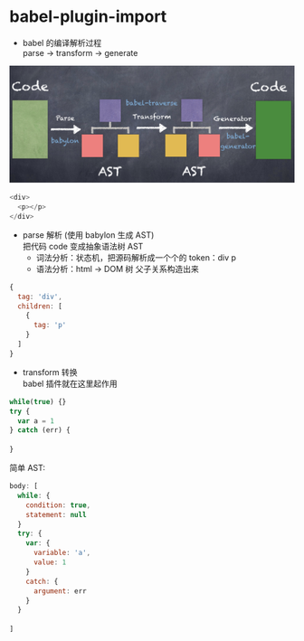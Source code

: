 # babel-plugin-import  
- babel 的编译解析过程  
parse -> transform -> generate  
<img src="./babel-flow.png" />

```js
<div>
  <p></p>
</div>
```
- parse 解析 (使用 babylon 生成 AST)  
  把代码 code 变成抽象语法树 AST  
  - 词法分析：状态机，把源码解析成一个个的 token：div p  
  - 语法分析：html -> DOM 树 父子关系构造出来  

```js
{
  tag: 'div',
  children: [
    {
      tag: 'p'
    }
  ]
}
```

- transform 转换  
  babel 插件就在这里起作用  

```js
while(true) {}
try {
  var a = 1
} catch (err) {

}
```
简单 AST:　
```js
body: [
  while: {
    condition: true,
    statement: null
  }
  try: {
    var: {
      variable: 'a',
      value: 1
    }
    catch: {
      argument: err
    }
  }
  
]
```